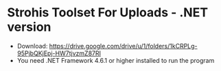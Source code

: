 # Strohis Toolset For Uploads - .NET version

- Download: https://drive.google.com/drive/u/1/folders/1kCRPLg-95PjbQKjEpj-HW7tjvzmZ87RI
- You need .NET Framework 4.6.1 or higher installed to run the program
